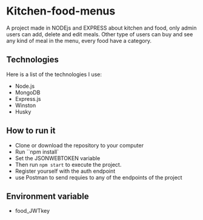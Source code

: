 # Kitchen-food-menus

A project made in NODEjs and EXPRESS about kitchen and food, only admin users can add, delete and edit meals. Other type of users can buy and see any kind of meal in the menu, every food have a category.

## Technologies

Here is a list of the technologies I use:

- Node.js
- MongoDB
- Express.js
- Winston
- Husky

## How to run it

- Clone or download the repository to your computer
- Run ``npm install`
- Set the JSONWEBTOKEN variable
- Then run `npm start` to execute the project.
- Register yourself with the auth endpoint
- use Postman to send requies to any of the endpoints of the project

## Environment variable

- food_JWTkey
